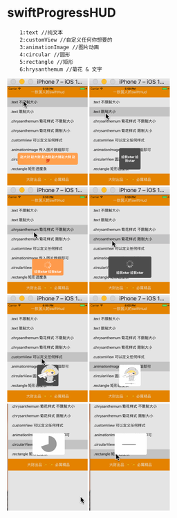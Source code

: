 # swiftProgressHUD
        1:text //纯文本
        2:customView //自定义任何你想要的
        3:animationImage //图片动画
        4:circular //圆形
        5:rectangle //矩形
        6:hrysanthemum //菊花 & 文字
![](https://github.com/dacaizhao/swiftProgressHUD/blob/master/demoImg/1111.gif)
![](https://github.com/dacaizhao/swiftProgressHUD/blob/master/demoImg/2222.gif)
![](https://github.com/dacaizhao/swiftProgressHUD/blob/master/demoImg/3333.gif)
![](https://github.com/dacaizhao/swiftProgressHUD/blob/master/demoImg/4444.gif)
![](https://github.com/dacaizhao/swiftProgressHUD/blob/master/demoImg/5555.gif)
![](https://github.com/dacaizhao/swiftProgressHUD/blob/master/demoImg/6666.gif)
![](https://github.com/dacaizhao/swiftProgressHUD/blob/master/demoImg/7777.gif)
![](https://github.com/dacaizhao/swiftProgressHUD/blob/master/demoImg/8888.gif)
